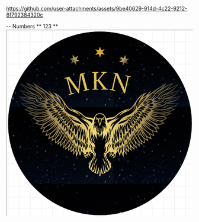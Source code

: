 
https://github.com/user-attachments/assets/9be40629-914d-4c22-9212-8f792384320c

-- Numbers 
** 123 **
<img src="Screenshot 2025-05-04 141439.png" alt="Dashboard UI" width="600"/>

